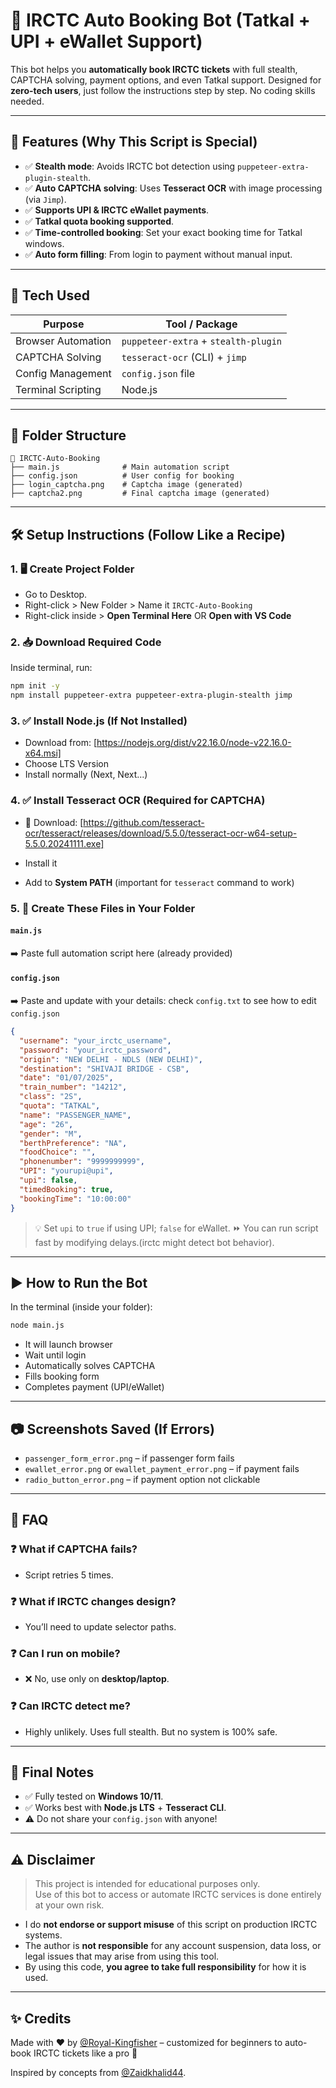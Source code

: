 # 🚄 IRCTC Auto Booking Bot (Tatkal + UPI + eWallet Support)

This bot helps you **automatically book IRCTC tickets** with full stealth, CAPTCHA solving, payment options, and even Tatkal support. Designed for **zero-tech users**, just follow the instructions step by step. No coding skills needed.

---

## 🌟 Features (Why This Script is Special)

* ✅ **Stealth mode**: Avoids IRCTC bot detection using `puppeteer-extra-plugin-stealth`.
* ✅ **Auto CAPTCHA solving**: Uses **Tesseract OCR** with image processing (via `Jimp`).
* ✅ **Supports UPI & IRCTC eWallet payments**.
* ✅ **Tatkal quota booking supported**.
* ✅ **Time-controlled booking**: Set your exact booking time for Tatkal windows.
* ✅ **Auto form filling**: From login to payment without manual input.

---

## 🧠 Tech Used

| Purpose            | Tool / Package                       |
| ------------------ | ------------------------------------ |
| Browser Automation | `puppeteer-extra` + `stealth-plugin` |
| CAPTCHA Solving    | `tesseract-ocr` (CLI) + `jimp`       |
| Config Management  | `config.json` file                   |
| Terminal Scripting | Node.js                              |

---

## 📁 Folder Structure

```
📁 IRCTC-Auto-Booking
├── main.js              # Main automation script
├── config.json          # User config for booking
├── login_captcha.png    # Captcha image (generated)
├── captcha2.png         # Final captcha image (generated)
```

---

## 🛠️ Setup Instructions (Follow Like a Recipe)

### 1. 🖥️ Create Project Folder

* Go to Desktop.
* Right-click > New Folder > Name it `IRCTC-Auto-Booking`
* Right-click inside > **Open Terminal Here** OR **Open with VS Code**

### 2. 📥 Download Required Code

Inside terminal, run:

```bash
npm init -y
npm install puppeteer-extra puppeteer-extra-plugin-stealth jimp
```

### 3. ✅ Install Node.js (If Not Installed)

* Download from: [https://nodejs.org/dist/v22.16.0/node-v22.16.0-x64.msi]
* Choose LTS Version
* Install normally (Next, Next...)

### 4. ✅ Install Tesseract OCR (Required for CAPTCHA)

* 🔗 Download: [https://github.com/tesseract-ocr/tesseract/releases/download/5.5.0/tesseract-ocr-w64-setup-5.5.0.20241111.exe]
  
* Install it
* Add to **System PATH** (important for `tesseract` command to work)

### 5. 📝 Create These Files in Your Folder

#### `main.js`

➡️ Paste full automation script here (already provided)

#### `config.json`

➡️ Paste and update with your details: check `config.txt` to see how to edit `config.json`

```json
{
  "username": "your_irctc_username",
  "password": "your_irctc_password",
  "origin": "NEW DELHI - NDLS (NEW DELHI)",
  "destination": "SHIVAJI BRIDGE - CSB",
  "date": "01/07/2025",
  "train_number": "14212",
  "class": "2S",
  "quota": "TATKAL",
  "name": "PASSENGER_NAME",
  "age": "26",
  "gender": "M",
  "berthPreference": "NA",
  "foodChoice": "",
  "phonenumber": "9999999999",
  "UPI": "yourupi@upi",
  "upi": false,
  "timedBooking": true,
  "bookingTime": "10:00:00"
}
```

> 💡 Set `upi` to `true` if using UPI; `false` for eWallet.
> ⏩ You can run script fast by modifying delays.(irctc might detect bot behavior).

---

## ▶️ How to Run the Bot

In the terminal (inside your folder):

```bash
node main.js
```

* It will launch browser
* Wait until login
* Automatically solves CAPTCHA
* Fills booking form
* Completes payment (UPI/eWallet)

---

## 📷 Screenshots Saved (If Errors)

* `passenger_form_error.png` – if passenger form fails
* `ewallet_error.png` or `ewallet_payment_error.png` – if payment fails
* `radio_button_error.png` – if payment option not clickable

---

## 🧠 FAQ

### ❓ What if CAPTCHA fails?

* Script retries 5 times.

### ❓ What if IRCTC changes design?

* You’ll need to update selector paths.

### ❓ Can I run on mobile?

* ❌ No, use only on **desktop/laptop**.

### ❓ Can IRCTC detect me?

* Highly unlikely. Uses full stealth. But no system is 100% safe.

---

## 📢 Final Notes

* ✅ Fully tested on **Windows 10/11**.
* ✅ Works best with **Node.js LTS** + **Tesseract CLI**.
* ⚠️ Do not share your `config.json` with anyone!

---

## ⚠️ Disclaimer

> This project is intended for educational purposes only.  
> Use of this bot to access or automate IRCTC services is done entirely at your own risk.

- I do **not endorse or support misuse** of this script on production IRCTC systems.
- The author is **not responsible** for any account suspension, data loss, or legal issues that may arise from using this tool.
- By using this code, **you agree to take full responsibility** for how it is used.

---

## ✨ Credits

Made with ❤️ by [@Royal-Kingfisher](https://github.com/Royal-Kingfisher) – customized for beginners to auto-book IRCTC tickets like a pro 🚀 

Inspired by concepts from [@Zaidkhalid44](https://github.com/Zaidkhalid44).


